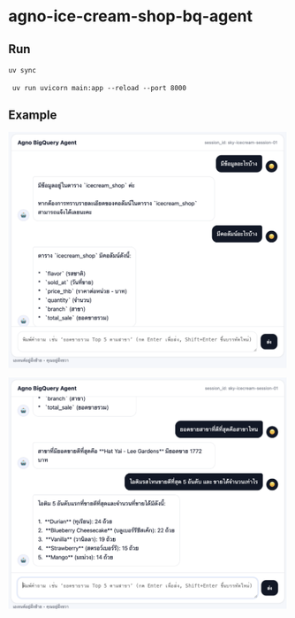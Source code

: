 # agno-ice-cream-shop-bq-agent

## Run
```
uv sync

 uv run uvicorn main:app --reload --port 8000
```

## Example
![example](./images/example.png)

![example 2](./images/example_2.png)